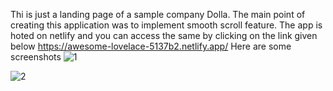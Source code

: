 Thi is just a landing page of a sample company Dolla. The main point of creating this application was to implement smooth scroll feature. The app is hoted on netlify and you can access the same by clicking on the link given below
https://awesome-lovelace-5137b2.netlify.app/
Here are some screenshots
![1](https://user-images.githubusercontent.com/83940432/146009710-772c9bfe-ffab-498f-b095-078d5027452a.png)

![2](https://user-images.githubusercontent.com/83940432/146009614-1a5be442-d614-479b-8008-dc24d15222ff.png)

